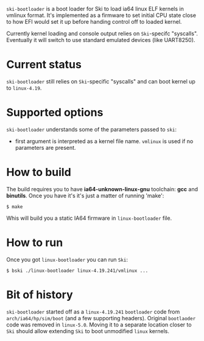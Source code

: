 `ski-bootloader` is a boot loader for Ski to load ia64 linux ELF kernels
in vmlinux format. It's implemented as a firmware to set initial CPU
state close to how EFI would set it up before handing control off to
loaded kernel.

Currently kernel loading and console output relies on `Ski`-specifc
"syscalls". Eventually it will switch to use standard emulated devices
(like UART8250).

# Current status

`ski-bootloader` still relies on `Ski`-specific "syscalls" and can boot
kernel up to `linux-4.19`.

# Supported options

`ski-bootloader` understands some of the parameters passed to `ski`:

- first argument is interpreted as a kernel file name. `vmlinux` is
  used if no parameters are present.

# How to build

The build requires you to have **ia64-unknown-linux-gnu** toolchain:
**gcc** and **binutils**. Once you have it's it's just a matter of
running 'make':

    $ make

Whis will build you a static IA64 firmware in `linux-bootloader` file.

# How to run

Once you got `linux-bootloader` you can run `Ski`:

    $ bski ./linux-bootloader linux-4.19.241/vmlinux ...

# Bit of history

`ski-bootloader` started off as a `linux-4.19.241` `bootloader` code
from `arch/ia64/hp/sim/boot` (and a few supporting headers). Original
`bootlaoder` code was removed in `linux-5.0`. Moving it to a separate
location closer to `Ski` should allow extending `Ski` to boot unmodified
`linux` kernels.